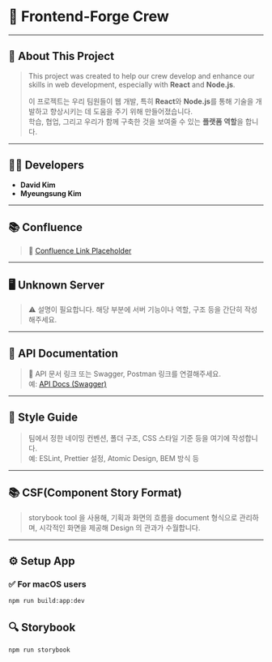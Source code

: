 # 🚗 Frontend-Forge Crew

---

## 📌 About This Project

> This project was created to help our crew develop and enhance our skills in web development, especially with **React** and **Node.js**.
>
> 이 프로젝트는 우리 팀원들이 웹 개발, 특히 **React**와 **Node.js**를 통해 기술을 개발하고 향상시키는 데 도움을 주기 위해 만들어졌습니다.  
> 학습, 협업, 그리고 우리가 함께 구축한 것을 보여줄 수 있는 **플랫폼 역할**을 합니다.

---

## 👨‍💻 Developers

- **David Kim**
- **Myeungsung Kim**

---

## 📚 Confluence

> 📎 [Confluence Link Placeholder]()

---

## 🖥 Unknown Server

> ⚠️ 설명이 필요합니다. 해당 부분에 서버 기능이나 역할, 구조 등을 간단히 작성해주세요.

---

## 🔌 API Documentation

> 📎 API 문서 링크 또는 Swagger, Postman 링크를 연결해주세요.  
> 예: [API Docs (Swagger)]()

---

## 🎨 Style Guide

> 팀에서 정한 네이밍 컨벤션, 폴더 구조, CSS 스타일 기준 등을 여기에 작성합니다.  
> 예: ESLint, Prettier 설정, Atomic Design, BEM 방식 등

---

## 📚 CSF(Component Story Format)

> storybook tool 을 사용해, 기획과 화면의 흐름을 document 형식으로 관리하며, 시각적인 화면을 제공해 Design 의 관과가 수월합니다.

---

## ⚙️ Setup App

### ✅ For macOS users

```bash
npm run build:app:dev
```

## 🔍 Storybook

```bash
npm run storybook
```